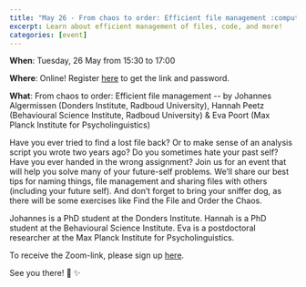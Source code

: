 ```yaml
---
title: "May 26 - From chaos to order: Efficient file management :computer: :scream: :file_folder: :eyes:"
excerpt: Learn about efficient management of files, code, and more!
categories: [event]
---
```


**When**: Tuesday, 26 May from 15:30 to 17:00

**Where**: Online! Register [here](https://forms.gle/BCBepSCNVNgcXoAt7) to get the link and password.

**What**: From chaos to order: Efficient file management -- by Johannes Algermissen (Donders Institute, Radboud University), Hannah Peetz (Behavioural Science Institute, Radboud University) & Eva Poort (Max Planck Institute for Psycholinguistics)

Have you ever tried to find a lost file back? Or to make sense of an analysis script you wrote two years ago? Do you sometimes hate your past self? Have you ever handed in the wrong assignment? Join us for an event that will help you solve many of your future-self problems. We’ll share our best tips for naming things, file management and sharing files with others (including your future self). And don’t forget to bring your sniffer dog, as there will be some exercises like Find the File and Order the Chaos. 

Johannes is a PhD student at the Donders Institute.
Hannah is a PhD student at the Behavioural Science Institute.
Eva is a postdoctoral researcher at the Max Planck Institute for Psycholinguistics.

To receive the Zoom-link, please sign up [here](https://forms.gle/BCBepSCNVNgcXoAt7).

See you there! :wave: :sparkles:
